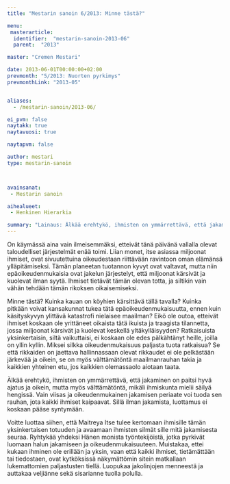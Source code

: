 ```yaml
---
title: "Mestarin sanoin 6/2013: Minne tästä?"

menu:
 masterarticle:
  identifier:  "mestarin-sanoin-2013-06"
  parent:  "2013"

master: "Cremen Mestari"

date: 2013-06-01T00:00:00+02:00
prevmonth: "5/2013: Nuorten pyrkimys"
prevmonthLink: "2013-05"


aliases:
  - /mestarin-sanoin/2013-06/

ei_pvm: false
naytakk: true
naytavuosi: true

naytapvm: false

author: mestari
type: mestarin-sanoin



avainsanat:
 - Mestarin sanoin

aihealueet:
 - Henkinen Hierarkia

summary: "Lainaus: Älkää erehtykö, ihmisten on ymmärrettävä, että jakaminen on paitsi hyvä ajatus ja oikein, mutta myös välttämätöntä, mikäli ihmiskunta mielii säilyä hengissä. Vain viisas ja oikeudenmukainen jakamisen periaate voi tuoda sen rauhan, jota kaikki ihmiset kaipaavat. Sillä ilman jakamista, luottamus ei koskaan pääse syntymään."
---
```

<p>On käymässä aina vain ilmeisemmäksi, etteivät tänä päivänä vallalla olevat taloudelliset järjestelmät enää toimi. Liian monet, itse asiassa miljoonat ihmiset, ovat sivuutettuina oikeudestaan riittävään ravintoon oman elämänsä ylläpitämiseksi. Tämän planeetan tuotannon kyvyt ovat valtavat, mutta niin epäoikeudenmukaisia ovat jakelun järjestelyt, että miljoonat kärsivät ja kuolevat ilman syytä. Ihmiset tietävät tämän olevan totta, ja siltikin vain vähän tehdään tämän rikoksen oikaisemiseksi.</p>
<p>Minne tästä? Kuinka kauan on köyhien kärsittävä tällä tavalla? Kuinka pitkään voivat kansakunnat tukea tätä epäoikeudenmukaisuutta, ennen kuin käsityskyvyn ylittävä katastrofi nielaisee maailman? Eikö ole outoa, etteivät ihmiset koskaan ole yrittäneet oikaista tätä ikuista ja traagista tilannetta, jossa miljoonat kärsivät ja kuolevat keskellä yltäkylläisyyden? Ratkaisuista yksinkertaisin, siltä vaikuttaisi, ei koskaan ole edes pälkähtänyt heille, joilla on yllin kyllin. Miksei silkka oikeudenmukaisuus paljasta tuota ratkaisua? Se että rikkaiden on jaettava hallinnassaan olevat rikkaudet ei ole pelkästään järkevää ja oikein, se on myös välttämätöntä maailmanrauhan takia ja kaikkien yhteinen etu, jos kaikkien olemassaolo aiotaan taata.</p>
<p>Älkää erehtykö, ihmisten on ymmärrettävä, että jakaminen on paitsi hyvä ajatus ja oikein, mutta myös välttämätöntä, mikäli ihmiskunta mielii säilyä hengissä. Vain viisas ja oikeudenmukainen jakamisen periaate voi tuoda sen rauhan, jota kaikki ihmiset kaipaavat. Sillä ilman jakamista, luottamus ei koskaan pääse syntymään.</p>
<p>Voitte luottaa siihen, että Maitreya Itse tulee kertomaan ihmisille tämän yksinkertaisen totuuden ja avaamaan ihmisten silmät sille mitä jakamisesta seuraa. Ryhtykää yhdeksi Hänen monista työntekijöistä, jotka pyrkivät luomaan halun jakamiseen ja oikeudenmukaisuuteen. Muistakaa, ettei kukaan ihminen ole erillään ja yksin, vaan että kaikki ihmiset, tietämättään tai tiedostaen, ovat kytköksissä näkymättömin sitein matkallaan lukemattomien paljastusten tiellä. Luopukaa jakolinjojen menneestä ja auttakaa veljiänne sekä sisarianne tuolla polulla.</p>